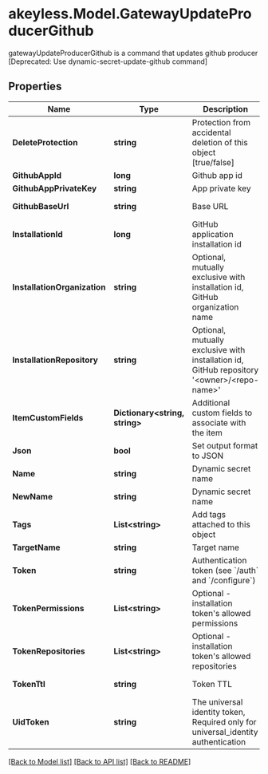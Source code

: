 # akeyless.Model.GatewayUpdateProducerGithub
gatewayUpdateProducerGithub is a command that updates github producer [Deprecated: Use dynamic-secret-update-github command]

## Properties

Name | Type | Description | Notes
------------ | ------------- | ------------- | -------------
**DeleteProtection** | **string** | Protection from accidental deletion of this object [true/false] | [optional] 
**GithubAppId** | **long** | Github app id | [optional] 
**GithubAppPrivateKey** | **string** | App private key | [optional] 
**GithubBaseUrl** | **string** | Base URL | [optional] [default to "https://api.github.com/"]
**InstallationId** | **long** | GitHub application installation id | [optional] 
**InstallationOrganization** | **string** | Optional, mutually exclusive with installation id, GitHub organization name | [optional] 
**InstallationRepository** | **string** | Optional, mutually exclusive with installation id, GitHub repository &#39;&lt;owner&gt;/&lt;repo-name&gt;&#39; | [optional] 
**ItemCustomFields** | **Dictionary&lt;string, string&gt;** | Additional custom fields to associate with the item | [optional] 
**Json** | **bool** | Set output format to JSON | [optional] [default to false]
**Name** | **string** | Dynamic secret name | 
**NewName** | **string** | Dynamic secret name | [optional] 
**Tags** | **List&lt;string&gt;** | Add tags attached to this object | [optional] 
**TargetName** | **string** | Target name | [optional] 
**Token** | **string** | Authentication token (see &#x60;/auth&#x60; and &#x60;/configure&#x60;) | [optional] 
**TokenPermissions** | **List&lt;string&gt;** | Optional - installation token&#39;s allowed permissions | [optional] 
**TokenRepositories** | **List&lt;string&gt;** | Optional - installation token&#39;s allowed repositories | [optional] 
**TokenTtl** | **string** | Token TTL | [optional] [default to "60m"]
**UidToken** | **string** | The universal identity token, Required only for universal_identity authentication | [optional] 

[[Back to Model list]](../README.md#documentation-for-models) [[Back to API list]](../README.md#documentation-for-api-endpoints) [[Back to README]](../README.md)

